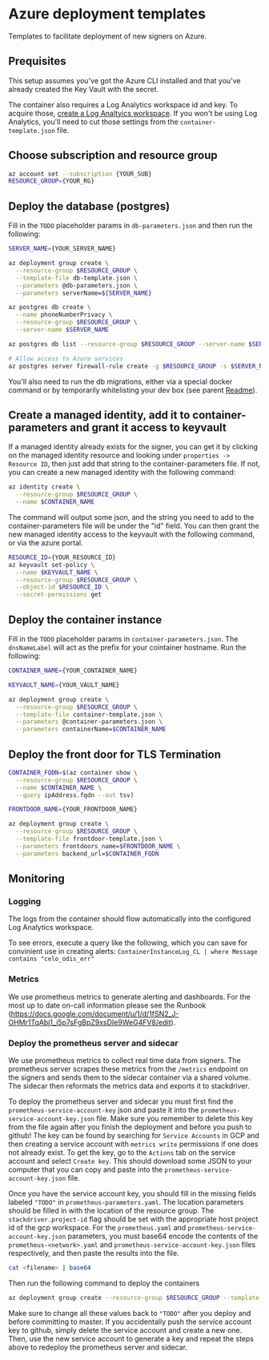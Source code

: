 # Azure deployment templates

Templates to facilitate deployment of new signers on Azure.

## Prequisites

This setup assumes you've got the Azure CLI installed and that you've already created the Key Vault with the secret.

The container also requires a Log Analytics workspace id and key. To acquire those, [create a Log Analtyics workspace](https://docs.microsoft.com/en-us/azure/azure-monitor/learn/quick-create-workspace). If you won't be using Log Analytics, you'll need to cut those settings from the `container-template.json` file.

## Choose subscription and resource group

```bash
az account set --subscription {YOUR_SUB}
RESOURCE_GROUP={YOUR_RG}
```

## Deploy the database (postgres)

Fill in the `TODO` placeholder params in `db-parameters.json` and then run the following:

```bash
SERVER_NAME={YOUR_SERVER_NAME}

az deployment group create \
  --resource-group $RESOURCE_GROUP \
  --template-file db-template.json \
  --parameters @db-parameters.json \
  --parameters serverName=${SERVER_NAME}

az postgres db create \
  --name phoneNumberPrivacy \
  --resource-group $RESOURCE_GROUP \
  --server-name $SERVER_NAME

az postgres db list --resource-group $RESOURCE_GROUP --server-name $SERVER_NAME

# Allow access to Azure services
az postgres server firewall-rule create -g $RESOURCE_GROUP -s $SERVER_NAME -n AllowAllWindowsAzureIps --start-ip-address 0.0.0.0 --end-ip-address 0.0.0.0
```

You'll also need to run the db migrations, either via a special docker command or by temporarily whitelisting your dev box (see parent [Readme](../README.md)).

## Create a managed identity, add it to container-parameters and grant it access to keyvault

If a managed identity already exists for the signer, you can get it by clicking on the managed identity resource and looking under `properties -> Resource ID`, then just add that string to the container-parameters file. If not, you can create a new managed identity with the following command:

```bash
az identity create \
  --resource-group $RESOURCE_GROUP \
  --name $CONTAINER_NAME
```

The command will output some json, and the string you need to add to the container-parameters file will be under the "id" field. You can then grant the new managed identity access to the keyvault with the following command, or via the azure portal.

```bash
RESOURCE_ID={YOUR_RESOURCE_ID}
az keyvault set-policy \
  --name $KEYVAULT_NAME \
  --resource-group $RESOURCE_GROUP \
  --object-id $RESOURCE_ID \
  --secret-permissions get
```

## Deploy the container instance

Fill in the `TODO` placeholder params in `container-parameters.json`. The `dnsNameLabel` will act as the prefix for your cointainer hostname. Run the following:

```bash
CONTAINER_NAME={YOUR_CONTAINER_NAME}

KEYVAULT_NAME={YOUR_VAULT_NAME}

az deployment group create \
  --resource-group $RESOURCE_GROUP \
  --template-file container-template.json \
  --parameters @container-parameters.json \
  --parameters containerName=$CONTAINER_NAME
```

## Deploy the front door for TLS Termination

```bash
CONTAINER_FQDN=$(az container show \
  --resource-group $RESOURCE_GROUP \
  --name $CONTAINER_NAME \
  --query ipAddress.fqdn --out tsv)

FRONTDOOR_NAME={YOUR_FRONTDOOR_NAME}

az deployment group create \
  --resource-group $RESOURCE_GROUP \
  --template-file frontdoor-template.json \
  --parameters frontdoors_name=$FRONTDOOR_NAME \
  --parameters backend_url=$CONTAINER_FQDN
```

## Monitoring

### Logging

The logs from the container should flow automatically into the configured Log Analytics workspace.

To see errors, execute a query like the following, which you can save for convinient use in creating alerts:
`ContainerInstanceLog_CL | where Message contains "celo_odis_err"`

### Metrics

We use prometheus metrics to generate alerting and dashboards. For the most up to date on-call information please see the Runbook (https://docs.google.com/document/u/1/d/1fSN2_J-OHMr1TqAbj1_i5p7sFgBpZ9xsDIe9WeG4FV8/edit).

### Deploy the prometheus server and sidecar

We use prometheus metrics to collect real time data from signers. The prometheus server scrapes these metrics from the `/metrics` endpoint on the signers and sends them to the sidecar container via a shared volume. The sidecar then reformats the metrics data and exports it to stackdriver.

To deploy the prometheus server and sidecar you must first find the `prometheus-service-account-key` json and paste it into the `prometheus-service-account-key.json` file. Make sure you remember to delete this key from the file again after you finish the deployment and before you push to github! The key can be found by searching for `Service Accounts` in GCP and then creating a service account with `metrics write` permissions if one does not already exist. To get the key, go to the `Actions` tab on the service account and select `Create key`. This should download some JSON to your computer that you can copy and paste into the `prometheus-service-account-key.json` file.

Once you have the service account key, you should fill in the missing fields labeled `"TODO"` in `prometheus-parameters.yaml`. The location parameters should be filled in with the location of the resource group. The `stackdriver.project-id` flag should be set with the appropriate host project id of the gcp workspace. For the `prometheus.yaml` and `prometheus-service-account-key.json` parameters, you must base64 encode the contents of the `prometheus-<network>.yaml` and `prometheus-service-account-key.json` files respectively, and then paste the results into the file.

```bash
cat <filename> | base64
```

Then run the following command to deploy the containers

```bash
az deployment group create --resource-group $RESOURCE_GROUP --template-file prometheus-template.json --parameters @prometheus-parameters.json
```

Make sure to change all these values back to `"TODO"` after you deploy and before committing to master. If you accidentally push the service account key to github, simply delete the service account and create a new one. Then, use the new service account to generate a key and repeat the steps above to redeploy the prometheus server and sidecar.

